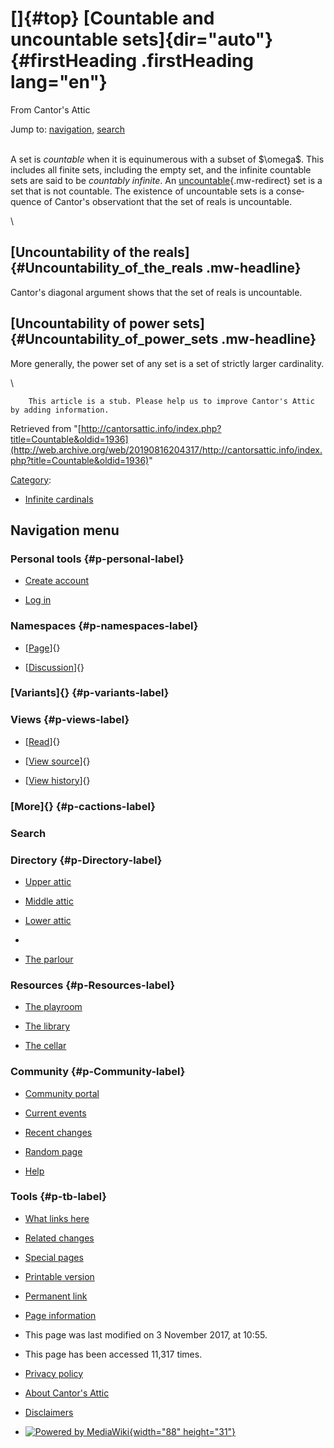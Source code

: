 <div id="mw-page-base" class="noprint">

</div>

<div id="mw-head-base" class="noprint">

</div>

<div id="content" class="mw-body" role="main">

[]{#top}
[Countable and uncountable sets]{dir="auto"} {#firstHeading .firstHeading lang="en"}
============================================

<div id="bodyContent" class="mw-body-content">

<div id="siteSub">

From Cantor's Attic

</div>

<div id="contentSub">

</div>

<div id="jump-to-nav" class="mw-jump">

Jump to: [navigation](#mw-navigation), [search](#p-search)

</div>

<div id="mw-content-text" class="mw-content-ltr" lang="en" dir="ltr">

\
A set is *countable* when it is equinumerous with a subset of
\$\\omega\$. This includes all finite sets, including the empty set, and
the infinite countable sets are said to be *countably infinite*. An
[uncountable](/web/20190816204317/http://cantorsattic.info/Uncountable "Uncountable"){.mw-redirect}
set is a set that is not countable. The existence of uncountable sets is
a consequence of Cantor's observationt that the set of reals is
uncountable.

\

[Uncountability of the reals]{#Uncountability_of_the_reals .mw-headline}
------------------------------------------------------------------------

Cantor's diagonal argument shows that the set of reals is uncountable.

[Uncountability of power sets]{#Uncountability_of_power_sets .mw-headline}
--------------------------------------------------------------------------

More generally, the power set of any set is a set of strictly larger
cardinality.

\

        This article is a stub. Please help us to improve Cantor's Attic by adding information.

</div>

<div class="printfooter">

Retrieved from
"[http://cantorsattic.info/index.php?title=Countable&oldid=1936](http://web.archive.org/web/20190816204317/http://cantorsattic.info/index.php?title=Countable&oldid=1936)"

</div>

<div id="catlinks" class="catlinks">

<div id="mw-normal-catlinks" class="mw-normal-catlinks">

[Category](/web/20190816204317/http://cantorsattic.info/Special:Categories "Special:Categories"):
-   [Infinite
    cardinals](/web/20190816204317/http://cantorsattic.info/Category:Infinite_cardinals "Category:Infinite cardinals")

</div>

</div>

<div class="visualClear">

</div>

</div>

</div>

<div id="mw-navigation">

Navigation menu
---------------

<div id="mw-head">

<div id="p-personal" role="navigation"
aria-labelledby="p-personal-label">

### Personal tools {#p-personal-label}

-   <div id="pt-createaccount">

    </div>

    [Create
    account](/web/20190816204317/http://cantorsattic.info/index.php?title=Special:UserLogin&returnto=Countable&type=signup)
-   <div id="pt-login">

    </div>

    [Log
    in](/web/20190816204317/http://cantorsattic.info/index.php?title=Special:UserLogin&returnto=Countable "You are encouraged to log in; however, it is not mandatory [o]")

</div>

<div id="left-navigation">

<div id="p-namespaces" class="vectorTabs" role="navigation"
aria-labelledby="p-namespaces-label">

### Namespaces {#p-namespaces-label}

-   <div id="ca-nstab-main">

    </div>

    [[Page](/web/20190816204317/http://cantorsattic.info/Countable "View the content page [c]")]{}
-   <div id="ca-talk">

    </div>

    [[Discussion](/web/20190816204317/http://cantorsattic.info/index.php?title=Talk:Countable&action=edit&redlink=1 "Discussion about the content page [t]")]{}

</div>

<div id="p-variants" class="vectorMenu emptyPortlet" role="navigation"
aria-labelledby="p-variants-label">

### [Variants]{}[](#) {#p-variants-label}

<div class="menu">

</div>

</div>

</div>

<div id="right-navigation">

<div id="p-views" class="vectorTabs" role="navigation"
aria-labelledby="p-views-label">

### Views {#p-views-label}

-   <div id="ca-view">

    </div>

    [[Read](/web/20190816204317/http://cantorsattic.info/Countable)]{}
-   <div id="ca-viewsource">

    </div>

    [[View
    source](/web/20190816204317/http://cantorsattic.info/index.php?title=Countable&action=edit "This page is protected.
    You can view its source [e]")]{}
-   <div id="ca-history">

    </div>

    [[View
    history](/web/20190816204317/http://cantorsattic.info/index.php?title=Countable&action=history "Past revisions of this page [h]")]{}

</div>

<div id="p-cactions" class="vectorMenu emptyPortlet" role="navigation"
aria-labelledby="p-cactions-label">

### [More]{}[](#) {#p-cactions-label}

<div class="menu">

</div>

</div>

<div id="p-search" role="search">

### Search

<div id="simpleSearch">

</div>

</div>

</div>

</div>

<div id="mw-panel">

<div id="p-logo" role="banner">

[](/web/20190816204317/http://cantorsattic.info/Cantor%27s_Attic "Visit the main page")

</div>

<div id="p-Directory" class="portal" role="navigation"
aria-labelledby="p-Directory-label">

### Directory {#p-Directory-label}

<div class="body">

-   <div id="n-Upper-attic">

    </div>

    [Upper
    attic](/web/20190816204317/http://cantorsattic.info/Upper_attic)
-   <div id="n-Middle-attic">

    </div>

    [Middle
    attic](/web/20190816204317/http://cantorsattic.info/Middle_attic)
-   <div id="n-Lower-attic">

    </div>

    [Lower
    attic](/web/20190816204317/http://cantorsattic.info/Lower_attic)
-   <div id="n-">

    </div>

    [](INVALID-TITLE)
-   <div id="n-The-parlour">

    </div>

    [The parlour](/web/20190816204317/http://cantorsattic.info/Parlour)

</div>

</div>

<div id="p-Resources" class="portal" role="navigation"
aria-labelledby="p-Resources-label">

### Resources {#p-Resources-label}

<div class="body">

-   <div id="n-The-playroom">

    </div>

    [The
    playroom](/web/20190816204317/http://cantorsattic.info/Playroom)
-   <div id="n-The-library">

    </div>

    [The library](/web/20190816204317/http://cantorsattic.info/Library)
-   <div id="n-The-cellar">

    </div>

    [The cellar](/web/20190816204317/http://cantorsattic.info/Cellar)

</div>

</div>

<div id="p-Community" class="portal" role="navigation"
aria-labelledby="p-Community-label">

### Community {#p-Community-label}

<div class="body">

-   <div id="n-portal">

    </div>

    [Community
    portal](/web/20190816204317/http://cantorsattic.info/Cantor%27s_Attic:Community_portal "About the project, what you can do, where to find things")
-   <div id="n-currentevents">

    </div>

    [Current
    events](/web/20190816204317/http://cantorsattic.info/Cantor%27s_Attic:Current_events "Find background information on current events")
-   <div id="n-recentchanges">

    </div>

    [Recent
    changes](/web/20190816204317/http://cantorsattic.info/Special:RecentChanges "A list of recent changes in the wiki [r]")
-   <div id="n-randompage">

    </div>

    [Random
    page](/web/20190816204317/http://cantorsattic.info/Special:Random "Load a random page [x]")
-   <div id="n-help">

    </div>

    [Help](http://web.archive.org/web/20190816204317/https://www.mediawiki.org/wiki/Special:MyLanguage/Help:Contents "The place to find out")

</div>

</div>

<div id="p-tb" class="portal" role="navigation"
aria-labelledby="p-tb-label">

### Tools {#p-tb-label}

<div class="body">

-   <div id="t-whatlinkshere">

    </div>

    [What links
    here](/web/20190816204317/http://cantorsattic.info/Special:WhatLinksHere/Countable "A list of all wiki pages that link here [j]")
-   <div id="t-recentchangeslinked">

    </div>

    [Related
    changes](/web/20190816204317/http://cantorsattic.info/Special:RecentChangesLinked/Countable "Recent changes in pages linked from this page [k]")
-   <div id="t-specialpages">

    </div>

    [Special
    pages](/web/20190816204317/http://cantorsattic.info/Special:SpecialPages "A list of all special pages [q]")
-   <div id="t-print">

    </div>

    [Printable
    version](/web/20190816204317/http://cantorsattic.info/index.php?title=Countable&printable=yes "Printable version of this page [p]")
-   <div id="t-permalink">

    </div>

    [Permanent
    link](/web/20190816204317/http://cantorsattic.info/index.php?title=Countable&oldid=1936 "Permanent link to this revision of the page")
-   <div id="t-info">

    </div>

    [Page
    information](/web/20190816204317/http://cantorsattic.info/index.php?title=Countable&action=info)

</div>

</div>

</div>

</div>

<div id="footer" role="contentinfo">

-   <div id="footer-info-lastmod">

    </div>

    This page was last modified on 3 November 2017, at 10:55.
-   <div id="footer-info-viewcount">

    </div>

    This page has been accessed 11,317 times.

<!-- -->

-   <div id="footer-places-privacy">

    </div>

    [Privacy
    policy](/web/20190816204317/http://cantorsattic.info/Cantor%27s_Attic:Privacy_policy "Cantor's Attic:Privacy policy")
-   <div id="footer-places-about">

    </div>

    [About Cantor's
    Attic](/web/20190816204317/http://cantorsattic.info/Cantor%27s_Attic:About "Cantor's Attic:About")
-   <div id="footer-places-disclaimer">

    </div>

    [Disclaimers](/web/20190816204317/http://cantorsattic.info/Cantor%27s_Attic:General_disclaimer "Cantor's Attic:General disclaimer")

<!-- -->

-   <div id="footer-poweredbyico">

    </div>

    [![Powered by
    MediaWiki](/web/20190816204317im_/http://cantorsattic.info/resources/assets/poweredby_mediawiki_88x31.png){width="88"
    height="31"}](//web.archive.org/web/20190816204317/http://www.mediawiki.org/)

<div style="clear:both">

</div>

</div>
